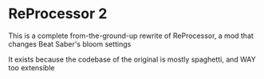 # ReProcessor 2

This is a complete from-the-ground-up rewrite of ReProcessor, a mod that changes Beat Saber's bloom settings

It exists because the codebase of the original is mostly spaghetti, and WAY too extensible
